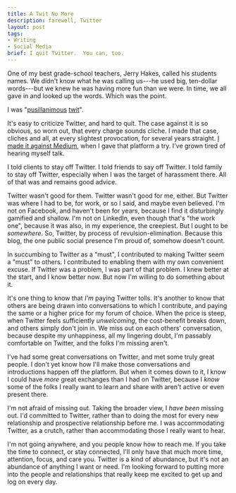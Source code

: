 ```yaml
---
title: A Twit No More
description: farewell, Twitter
layout: post
tags:
- Writing
- Social Media
brief: I quit Twitter.  You can, too.
---
```


One of my best grade-school teachers, Jerry Hakes, called his students names.  We didn't know what he was calling us---he used big, ten-dollar words---but we knew he was having more fun than we were.  In time, we all gave in and looked up the words.   Which was the point.

I was "[pusillanimous](https://www.merriam-webster.com/dictionary/pusillanimous) [twit](https://www.merriam-webster.com/dictionary/twit)".

It's easy to criticize Twitter, and hard to quit.  The case against it is so obvious, so worn out, that every charge sounds cliche.  I made that case, cliches and all, at every slightest provocation, for several years straight.  [I made it against Medium](https://writing.kemitchell.com/2018/01/04/The-Well-Appointed-Skinner-Box.html), when I gave that platform a try.  I've grown tired of hearing myself talk.

I told clients to stay off Twitter.  I told friends to say off Twitter.  I told family to stay off Twitter, especially when I was the target of harassment there.  All of that was and remains good advice.

Twitter wasn't good for them.  Twitter wasn't good for me, either.  But Twitter was where I had to be, for work, or so I said, and maybe even believed.  I'm not on Facebook, and haven't been for years, because I find it disturbingly gamified and shallow.  I'm not on LinkedIn, even though that's "the work one", because it was also, in my experience, the creepiest.  But I ought to be _somewhere_.  So, Twitter, by process of revulsion-elimination.  Because this blog, the one public social presence I'm proud of, somehow doesn't count.

In succumbing to Twitter as a "must", I contributed to making Twitter seem a "must" to others.  I contributed to enabling them with my own convenient excuse.  If Twitter was a problem, I was part of that problem.  I knew better at the start, and I know better now.  But now I'm willing to do something about it.

It's one thing to know that _I'm_ paying Twitter tolls.  It's another to know that others are being drawn into conversations to which I contribute, and paying the same or a higher price for my forum of choice.  When the price is steep, when Twitter feels sufficiently _unwelcoming_, the cost-benefit breaks down, and others simply don't join in.  We miss out on each others' conversation, because despite my unhappiness, all my lingering doubt, I'm passably comfortable on Twitter, and the folks I'm missing aren't.

I've had some great conversations on Twitter, and met some truly great people.  I don't yet know how I'll make those conversations and introductions happen off the platform.  But when it comes down to it, I know I could have _more_ great exchanges than I had on Twitter, because I _know_ some of the folks I really want to learn and share with aren't active or even present there.

I'm not afraid of missing out.  Taking the broader view, I _have been_ missing out.  I'd committed to Twitter, rather than to doing the most for every new relationship and prospective relationship before me.  I was accommodating Twitter, as a crutch, rather than accommodating those I really want to hear.

I'm not going anywhere, and you people know how to reach me.  If you take the time to connect, or stay connected, I'll only have that much more time, attention, focus, and care you.  Twitter is a kind of abundance, but it's not an abundance of anything I want or need.  I'm looking forward to putting more into the people and relationships that really keep me excited to get up and log on every day.
